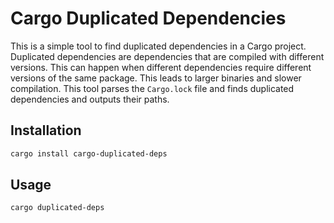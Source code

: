 # Cargo Duplicated Dependencies

This is a simple tool to find duplicated dependencies in a Cargo project.
Duplicated dependencies are dependencies that are compiled with different versions.
This can happen when different dependencies require different versions of the same package.
This leads to larger binaries and slower compilation.
This tool parses the `Cargo.lock` file and finds duplicated dependencies and outputs their paths.

## Installation

```bash
cargo install cargo-duplicated-deps
```

## Usage

```bash
cargo duplicated-deps
```

